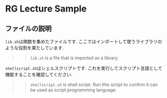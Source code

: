 # RG Lecture Sample


## ファイルの説明

`lib.sh`は関数を集めたファイルです. ここではインポートして使うライブラリのような役割を果たしています.

>> `lib.sh` is a file that is imported as a library.


`shellscript.sh`はシェルスクリプトです. これを実行してスクリプト言語として機能することを確認してください.

 >> `shellscript.sh` is shell script. Run this script to confirm it can be used as script programming language.
